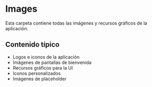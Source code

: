 # Images

Esta carpeta contiene todas las imágenes y recursos gráficos de la aplicación.

## Contenido típico
- Logos e iconos de la aplicación
- Imágenes de pantallas de bienvenida
- Recursos gráficos para la UI
- Iconos personalizados
- Imágenes de placeholder